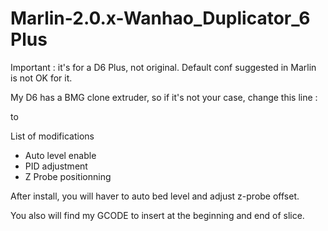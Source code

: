 # Marlin-2.0.x-Wanhao_Duplicator_6 Plus

Important : it's for a D6 Plus, not original. Default conf suggested in Marlin is not OK for it.
 
My D6 has a BMG clone extruder, so if it's not your case, change this line :

to

List of modifications
- Auto level enable
- PID adjustment
- Z Probe positionning

After install, you will haver to auto bed level and adjust z-probe offset.

You also will find my GCODE to insert at the beginning and end of slice.

